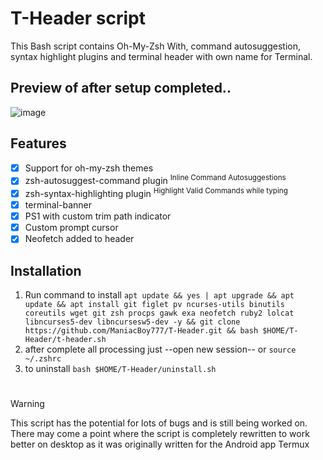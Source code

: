 # T-Header script
This Bash script contains Oh-My-Zsh With, command autosuggestion, syntax highlight plugins and terminal header with own name for Terminal. 
## Preview of after setup completed..
![image](https://github.com/ManiacBoy777/T-Header/assets/29928632/c5c270b7-e13f-4f2d-9a6b-a43d982cacb8)

## Features

- [x] Support for oh-my-zsh themes
- [x] zsh-autosuggest-command plugin
      <sup>Inline Command Autosuggestions</sup>
- [x] zsh-syntax-highlighting plugin
      <sup>Highlight Valid Commands while typing</sup>
- [x] terminal-banner
- [x] PS1 with custom trim path indicator
- [x] Custom prompt cursor
- [x] Neofetch added to header

## Installation

1. Run command to install `apt update && yes | apt upgrade && apt update && apt install git figlet pv ncurses-utils binutils coreutils wget git zsh procps gawk exa neofetch ruby2 lolcat libncurses5-dev libncursesw5-dev -y && git clone https://github.com/ManiacBoy777/T-Header.git && bash $HOME/T-Header/t-header.sh`
2. after complete all processing just --open new session-- or `source ~/.zshrc`
3. to uninstall `bash $HOME/T-Header/uninstall.sh`
#

> [!WARNING]
This script has the potential for lots of bugs and is still being worked on. There may come a point where the script is completely rewritten to work better on desktop as it was originally written for the Android app Termux

